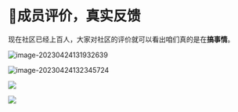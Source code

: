 # 🙏成员评价，真实反馈

现在社区已经上百人，大家对社区的评价就可以看出咱们真的是在**搞事情**。

![image-20230424131932639](http://static.sechelper.com/img/2023/04/24/f44c6f7e3627c723b329dbd6d2a002e6.png)

![image-20230424132345724](http://static.sechelper.com/img/2023/04/24/c198d6c5bff2d164027d2b72d4119010.png)

![](https://static.sechelper.com/img/2022/12/10/adf72dc1f6217db5cccf2ee2e83206d4.png)

![](https://static.sechelper.com/img/2022/12/10/78a28f3d6d1fffba099c785524bae800.png)
